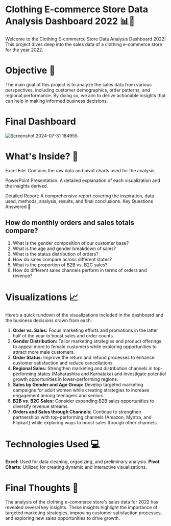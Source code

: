 # Clothing E-commerce Store Data Analysis Dashboard 2022 📊👗
Welcome to the Clothing E-commerce Store Data Analysis Dashboard 2022! This project dives deep into the sales data of a clothing e-commerce store for the year 2022.

# Objective 🎯
The main goal of this project is to analyze the sales data from various perspectives, including customer demographics, order patterns, and regional performance. By doing so, we aim to derive actionable insights that can help in making informed business decisions.

# Final Dashboard
![Screenshot 2024-07-31 184955](https://github.com/user-attachments/assets/dd8bd73d-bf91-47ed-b3b1-f4d557328f5e)

# What's Inside? 📂

Excel File: Contains the raw data and pivot charts used for the analysis.

PowerPoint Presentation: A detailed explanation of each visualization and the insights derived.

Detailed Report: A comprehensive report covering the inspiration, data used, methods, analysis, results, and final conclusions.
Key Questions Answered 🧐

## How do monthly orders and sales totals compare?
1. What is the gender composition of our customer base?
2. What is the age and gender breakdown of sales?
3. What is the status distribution of orders?
4. How do sales compare across different states?
5. What is the proportion of B2B vs. B2C sales?
6. How do different sales channels perform in terms of orders and revenue?

# Visualizations 📈
Here’s a quick rundown of the visualizations included in the dashboard and the business decisions drawn from each:

1. **Order vs. Sales:** Focus marketing efforts and promotions in the latter half of the year to boost sales and order counts.
2. **Gender Distribution:** Tailor marketing strategies and product offerings to appeal more to female customers while exploring opportunities to attract more male customers.
3. **Order Status:** Improve the return and refund processes to enhance customer satisfaction and reduce cancellations.
4. **Regional Sales:** Strengthen marketing and distribution channels in top-performing states (Maharashtra and Karnataka) and investigate potential growth opportunities in lower-performing regions.
5. **Sales by Gender and Age Group:** Develop targeted marketing campaigns for adult women while creating strategies to increase engagement among teenagers and seniors.
6. **B2B vs. B2C Sales:** Consider expanding B2B sales opportunities to diversify revenue streams.
7. **Orders and Sales through Channels:** Continue to strengthen partnerships with top-performing channels (Amazon, Myntra, and Flipkart) while exploring ways to boost sales through other channels.

# Technologies Used 💻
**Excel:** Used for data cleaning, organizing, and preliminary analysis.
**Pivot Charts:** Utilized for creating dynamic and interactive visualizations.

# Final Thoughts 🏁
The analysis of the clothing e-commerce store's sales data for 2022 has revealed several key insights. These insights highlight the importance of targeted marketing strategies, improving customer satisfaction processes, and exploring new sales opportunities to drive growth.
